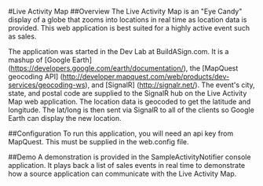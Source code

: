 #Live Activity Map
##Overview
The Live Activity Map is an "Eye Candy" display of a globe that zooms into locations in real time as location data is provided. This web application is best suited for a highly active event such as sales.

The application was started in the Dev Lab at BuildASign.com. It is a mashup of [Google Earth] (https://developers.google.com/earth/documentation/), the [MapQuest geocoding API] (http://developer.mapquest.com/web/products/dev-services/geocoding-ws), and [SignalR] (http://signalr.net/). The event's city, state, and postal code are supplied to the SignalR hub on the Live Activity Map web application. The location data is geocoded to get the latitude and longitude. The lat/long is then sent via SignalR to all of the clients so Google Earth can display the new location.

##Configuration
To run this application, you will need an api key from MapQuest. This must be supplied in the web.config file.

##Demo
A demonstration is provided in the SampleActivityNotifier console application. It plays back a list of sales events in real time to demonstrate how a source application can communicate with the Live Activity Map.
